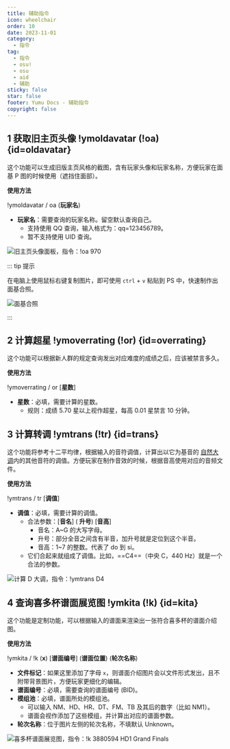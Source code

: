 ```yaml
---
title: 辅助指令
icon: wheelchair
order: 10
date: 2023-11-01
category:
  - 指令
tag:
  - 指令
  - osu!
  - osu
  - aid
  - 辅助
sticky: false
star: false
footer: Yumu Docs - 辅助指令
copyright: false
---
```


## <HopeIcon icon="id-badge"/> 1 获取旧主页头像 !ymoldavatar (!oa) {id=oldavatar}

这个功能可以生成旧版主页风格的截图，含有玩家头像和玩家名称，方便玩家在面基 P 图的时候使用（遮挡住面部）。

**使用方法**

!ymoldavatar / oa (**玩家名**)

- **<HopeIcon icon="address-card"/> 玩家名**：需要查询的玩家名称。留空默认查询自己。
  - 支持使用 <HopeIcon icon="fa-brands fa-qq"/> QQ 查询，输入格式为：qq=123456789。
  - 暂不支持使用 <HopeIcon icon="slash"/> UID 查询。

![旧主页头像面板，指令：!oa 970](https://yumemuzi.s-ul.eu/yumu/MYOkR6U9)

::: tip 提示

在电脑上使用鼠标右键复制图片，即可使用 `ctrl` + `v` 粘贴到 PS 中，快速制作出面基合照。

![面基合照](https://yumemuzi.s-ul.eu/osu/7LhKYNtK)

:::

## <HopeIcon icon="star-half-stroke"/> 2 计算超星 !ymoverrating (!or) {id=overrating}

这个功能可以根据新人群的规定查询发出对应难度的成绩之后，应该被禁言多久。

**使用方法**

!ymoverrating / or [**星数**]

- **<HopeIcon icon="star"/> 星数**：必填，需要计算的星数。
  - 规则：成绩 5.70 星以上视作超星，每高 0.01 星禁言 10 分钟。

## <HopeIcon icon="music"/> 3 计算转调 !ymtrans (!tr) {id=trans}

这个功能将参考十二平均律，根据输入的音符调值，计算出以它为基音的 <HopeIcon icon="link"/> [自然大调](https://baike.baidu.com/item/%E8%87%AA%E7%84%B6%E5%A4%A7%E8%B0%83/2948231)内的其他音符的调值。方便玩家在制作音效的时候，根据音高使用对应的音频文件。

**使用方法**

!ymtrans / tr [**调值**]

- **<HopeIcon icon="music"/> 调值**：必填，需要计算的调值。
  - 合法参数：[**音名**] (**<HopeIcon icon="hashtag"/> 升号**) [**音高**]
    - 音名：A~G 的大写字母。
    - 升号：部分全音之间含有半音，加升号就是定位到这个半音。
    - 音高：1~7 的整数。代表了 do 到 si。
  - 它们合起来就组成了调值。比如，==C4==（中央 C，440 Hz）就是一个合法的参数。

![计算 D 大调，指令：!ymtrans D4](https://yumemuzi.s-ul.eu/yumu/53SnO4x4)

## <HopeIcon icon="hippo"/> 4 查询喜多杯谱面展览图 !ymkita (!k) {id=kita}

这个功能是定制功能，可以根据输入的谱面来渲染出一张符合喜多杯的谱面介绍图。

**使用方法**

!ymkita / !k (**x**) [**谱面编号**] (**谱面位置**) (**轮次名称**)

- **<HopeIcon icon="x"/> 文件标记**：如果这里添加了字母 `x`，则谱面介绍图片会以文件形式发出，且不附带背景图片，方便玩家更细化的编辑。
- **<HopeIcon icon="hashtag"/> 谱面编号**：必填，需要查询的谱面编号 (BID)。
- **<HopeIcon icon="map-location-dot"/> 模组池**：必填，谱面所处的模组池。
  - 可以输入 NM、HD、HR、DT、FM、TB 及其后的数字（比如 NM1）。
  - 谱面会视作添加了这些模组，并计算出对应的谱面参数。
- **<HopeIcon icon="mound"/> 轮次名称**：位于图片左侧的轮次名称，不填默认 Unknown。

![喜多杯谱面展览图，指令：!k 3880594 HD1 Grand Finals](https://yumemuzi.s-ul.eu/yumu/1wVDkGka)


